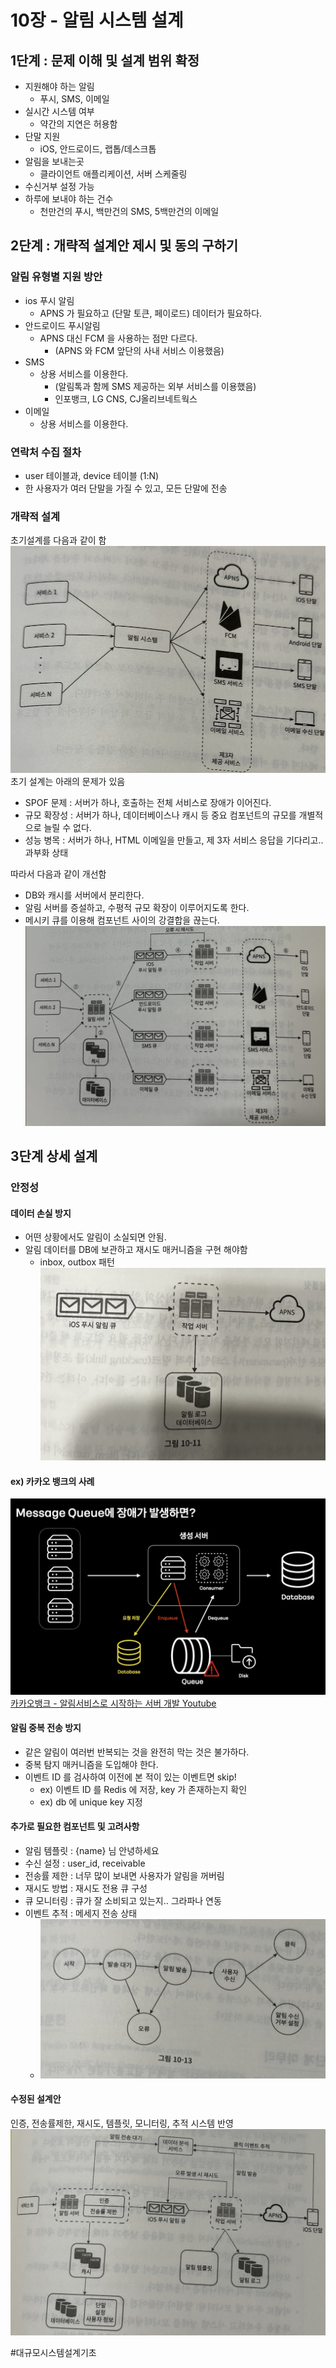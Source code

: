 # 10장 - 알림 시스템 설계

## 1단계 : 문제 이해 및 설계 범위 확정
* 지원해야 하는 알림
  * 푸시, SMS, 이메일
* 실시간 시스템 여부
  * 약간의 지연은 허용함
* 단말 지원
  * iOS, 안드로이드, 랩톱/데스크톱
* 알림을 보내는곳
  * 클라이언트 애플리케이션, 서버 스케줄링
* 수신거부 설정 가능
* 하루에 보내야 하는 건수
  * 천만건의 푸시, 백만건의 SMS, 5백만건의 이메일

## 2단계 : 개략적 설계안 제시 및 동의 구하기

### 알림 유형별 지원 방안
* ios 푸시 알림
  * APNS 가 필요하고 (단말 토큰, 페이로드) 데이터가 필요하다.
* 안드로이드 푸시알림
  * APNS 대신 FCM 을 사용하는 점만 다르다.
    * (APNS 와 FCM 앞단의 사내 서비스 이용했음)
* SMS
  * 상용 서비스를 이용한다.
    * (알림톡과 함께 SMS 제공하는 외부 서비스를 이용했음)
    * 인포뱅크, LG CNS, CJ올리브네트웍스
* 이메일
  * 상용 서비스를 이용한다.

### 연락처 수집 절차
* user 테이블과, device 테이블 (1:N)
* 한 사용자가 여러 단말을 가질 수 있고, 모든 단말에 전송

### 개략적 설계
초기설계를 다음과 같이 함
![](10%EC%9E%A5%20-%20%EC%95%8C%EB%A6%BC%20%EC%8B%9C%EC%8A%A4%ED%85%9C%20%EC%84%A4%EA%B3%84/image.png)<!-- {"width":556} -->
초기 설계는 아래의 문제가 있음
* SPOF 문제 : 서버가 하나, 호출하는 전체 서비스로 장애가 이어진다.
* 규모 확장성 : 서버가 하나, 데이터베이스나 캐시 등 중요 컴포넌트의 규모를 개별적으로 늘릴 수 없다.
* 성능 병목 : 서버가 하나, HTML 이메일을 만들고, 제 3자 서비스 응답을 기다리고.. 과부화 상태


따라서 다음과 같이 개선함
* DB와 캐시를 서버에서 분리한다.
* 알림 서버를 증설하고, 수평적 규모 확장이 이루어지도록 한다.
* 메시키 큐를 이용해 컴포넌트 사이의 강결합을 끊는다.
  ![](10%EC%9E%A5%20-%20%EC%95%8C%EB%A6%BC%20%EC%8B%9C%EC%8A%A4%ED%85%9C%20%EC%84%A4%EA%B3%84/image%202.png)

## 3단계 상세 설계
### 안정성
#### 데이터 손실 방지
* 어떤 상황에서도 알림이 소실되면 안됨.
* 알림 데이터를 DB에 보관하고 재시도 매커니즘을 구현 해야함
  * inbox, outbox 패턴
    ![](10%EC%9E%A5%20-%20%EC%95%8C%EB%A6%BC%20%EC%8B%9C%EC%8A%A4%ED%85%9C%20%EC%84%A4%EA%B3%84/image%203.png)<!-- {"width":469} -->

#### ex) 카카오 뱅크의 사례
![](10%EC%9E%A5%20-%20%EC%95%8C%EB%A6%BC%20%EC%8B%9C%EC%8A%A4%ED%85%9C%20%EC%84%A4%EA%B3%84/36F331DB-AB78-4835-BE1B-AC376383506D.png)<!-- {"width":651} -->
[카카오뱅크 - 알림서비스로 시작하는 서버 개발 Youtube](https://youtu.be/CmTO68I2HSc)

#### 알림 중복 전송 방지
* 같은 알림이 여러번 반복되는 것을 완전히 막는 것은 불가하다.
* 중복 탐지 매커니즘을 도입해야 한다.
* 이벤트 ID 를 검사하여 이전에 본 적이 있는 이벤트면 skip!
  * ex) 이벤트 ID 를 Redis 에 저장, key 가 존재하는지 확인
  * ex) db 에 unique key 지정

#### 추가로 필요한 컴포넌트 및 고려사항
* 알림 템플릿 : {name} 님 안녕하세요
* 수신 설정 : user_id, receivable
* 전송률 제한 : 너무 많이 보내면 사용자가 알림을 꺼버림
* 재시도 방법 : 재시도 전용 큐 구성
* 큐 모니터링 : 큐가 잘 소비되고 있는지.. 그라파나 연동
* 이벤트 추적 : 메세지 전송 상태
  * ![](10%EC%9E%A5%20-%20%EC%95%8C%EB%A6%BC%20%EC%8B%9C%EC%8A%A4%ED%85%9C%20%EC%84%A4%EA%B3%84/image%204.png)<!-- {"width":434} -->

#### 수정된 설계안
인증, 전송률제한, 재시도, 템플릿, 모니터링, 추적 시스템 반영
![](10%EC%9E%A5%20-%20%EC%95%8C%EB%A6%BC%20%EC%8B%9C%EC%8A%A4%ED%85%9C%20%EC%84%A4%EA%B3%84/image%205.png)



#대규모시스템설계기초